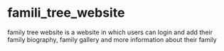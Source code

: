 # famili_tree_website
family tree website is a website in which users can login and add their family biography, family gallery and more information about their family 
